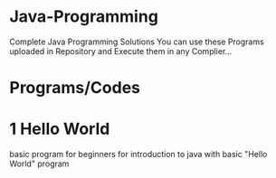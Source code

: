 # Java-Programming
Complete Java Programming Solutions
You can use these Programs uploaded in Repository and Execute them in any Complier...


# Programs/Codes

# 1 Hello World
basic program for beginners for introduction to java with basic "Hello World" program
